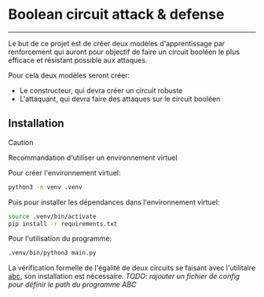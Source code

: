 # Boolean circuit attack & defense
---

Le but de ce projet est de créer deux modèles d'apprentissage par renforcement
qui auront pour objectif de faire un circuit booléen le plus efficace et
résistant possible aux attaques.

Pour cela deux modèles seront créer:
- Le constructeur, qui devra créer un circuit robuste
- L'attaquant, qui devra faire des attaques sur le circuit booléen

## Installation

> [!CAUTION]
> Recommandation d'utiliser un environnement virtuel

Pour créer l'environnement virtuel:

```bash
python3 -m venv .venv
```

Puis pour installer les dépendances dans l'environnement virtuel:

```bash
source .venv/bin/activate
pip install -r requirements.txt
```

Pour l'utilisation du programme:

```bash
.venv/bin/python3 main.py
```

La vérification formelle de l'égalité de deux circuits se faisant avec l'utilitaire
[abc](https://github.com/berkeley-abc/abc), son installation est nécessaire.
*TODO: rajouter un fichier de config pour définir le path du programme ABC*
